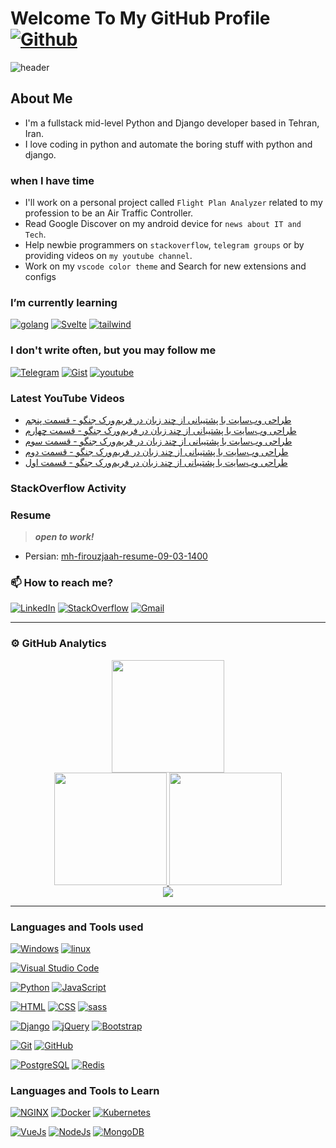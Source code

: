 # Welcome To My GitHub Profile [![Github](https://img.shields.io/github/followers/mh-firouzjaah?label=Follow%20me&style=social)](https://github.com/mh-firouzjaah)

![header](https://capsule-render.vercel.app/api?type=waving&color=gradient&height=250&section=header&text=Mahdi%20Firouzjaah&animation=fadeIn&fontSize=90&fontAlignY=40&desc=Creative%20Developer%20|%20Competitive%20Programmer%20|%20Talented%20Learner&descSize=22&descAlignY=70)

## About Me

- I'm a fullstack mid-level Python and Django developer based in Tehran, Iran.
- I love coding in python and automate the boring stuff with python and django.

### when I have time

- I'll work on a personal project called `Flight Plan Analyzer` related to
  my profession to be an Air Traffic Controller.
- Read Google Discover on my android device for `news about IT and Tech`.
- Help newbie programmers on `stackoverflow`, `telegram groups` or by providing videos on `my youtube channel`.
- Work on my `vscode color theme` and Search for new extensions and configs

### I’m currently learning

[![golang](https://img.shields.io/badge/-Go-333?style=flat&logo=go)](#I’m-currently-learning)
[![Svelte](https://img.shields.io/badge/-SvelteJs-333?style=flat&logo=Svelte)](#I’m-currently-learning)
[![tailwind](https://img.shields.io/badge/-Tailwind%20CSS-333?style=flat&logo=tailwind-css)](#I’m-currently-learning)

### I don't write often, but you may follow me

[![Telegram](https://img.shields.io/badge/-Telegram-333?style=flat&logo=telegram)](https://t.me/programming_tricks)
[![Gist](https://img.shields.io/badge/-Gist-333?style=flat&logo=github&logoColor=white)](https://gist.github.com/mh-firouzjaah)
[![youtube](https://img.shields.io/badge/-YouTube-D14836?style=flat&logo=youtube&logoColor=white)](https://www.youtube.com/channel/UCj1NjFqz4gEBjL8DWkUJBQw)

### Latest YouTube Videos

<!-- YOUTUBEVIDEOS:START -->
- [طراحی وب‌سایت با پشتیبانی از چند زبان در فریم‌ورک جنگو - قسمت پنجم](https://www.youtube.com/watch?v=Urvvlbk9q-Q)
- [طراحی وب‌سایت با پشتیبانی از چند زبان در فریم‌ورک جنگو - قسمت چهارم](https://www.youtube.com/watch?v=D_aKB06O2XM)
- [طراحی وب‌سایت با پشتیبانی از چند زبان در فریم‌ورک جنگو - قسمت سوم](https://www.youtube.com/watch?v=eMjI9nhMVvM)
- [طراحی وب‌سایت با پشتیبانی از چند زبان در فریم‌ورک جنگو - قسمت دوم](https://www.youtube.com/watch?v=jgYy8cy71R4)
- [طراحی وب‌سایت با پشتیبانی از چند زبان در فریم‌ورک جنگو - قسمت اول](https://www.youtube.com/watch?v=25HTEggKxUQ)
<!-- YOUTUBEVIDEOS:END -->

### StackOverflow Activity

<!-- STACKOVERFLOW:START -->
<!-- STACKOVERFLOW:END -->

### Resume

> **_open to work!_**

- Persian: [mh-firouzjaah-resume-09-03-1400](./assets/static/mh-firouzjaah-resume-09-03-1400.pdf)

### 📫 How to reach me?

[![LinkedIn](https://img.shields.io/badge/-LinkedIn-blue?style=flat-square&logo=linkedin)](https://linkedin.com/in/mahdi-firouzjaah)
[![StackOverflow](https://img.shields.io/badge/-StackOverflow-FE7A16?style=flat-square&logo=stack-overflow&logoColor=white)](https://stackoverflow.com/users/10651401/mahdi-firouzjah)
[![Gmail](https://img.shields.io/badge/Gmail-D14836?style=flat&logo=gmail&logoColor=white)](mailto:mh.firouzjah@gmail.com)

---

### ⚙️ GitHub Analytics

<div align="center">
  <a href="javascript:void(0)">
    <img src="https://github-readme-streak-stats.herokuapp.com/?user=mh-firouzjaah&theme=onedark&stroke=E5C07BFF" height="180em">
  </a>
</div>

<div align="center">
  <a href="javascript:void(0)">
    <img src="https://github-readme-stats.vercel.app/api?username=mh-firouzjaah&show_icons=true&theme=onedark&include_all_commits=true&count_private=true" height="180em">
  </a>
  <a href="javascript:void(0)">
    <img src="https://github-readme-stats.vercel.app/api/top-langs/?username=mh-firouzjaah&layout=compact&langs_count=8&theme=onedark" height="180em">
  </a>
</div>

<div align="center">
  <a href="javascript:void(0)">
    <img src="https://github-profile-trophy.vercel.app/?username=mh-firouzjaah&theme=onedark&rank=(SSS,SS,S,AAA,AA,A)">
  </a>
</div>

<!--START_SECTION:waka-->
<!--END_SECTION:waka-->

---

### Languages and Tools used

[![Windows](https://img.shields.io/badge/-Windows-333?style=flat&logo=windows&logoColor=0078d7)](#Languages-and-Tools-used)
[![linux](https://img.shields.io/badge/-linux-333?style=flat&logo=linux&logoColor=ghostwhite)](#Languages-and-Tools-used)

[![Visual Studio Code](https://img.shields.io/badge/-VSCode-333?style=flat&logo=visual-studio-code&logoColor=0078d7)](#Languages-and-Tools-used)

[![Python](https://img.shields.io/badge/-Python-333?style=flat&logo=python&logoColor=4584b6)](#Languages-and-Tools-used)
[![JavaScript](https://img.shields.io/badge/-JavaScript-333?style=flat&logo=javascript&logoColor=f7df1e)](#Languages-and-Tools-used)

[![HTML](https://img.shields.io/badge/-HTML-333?style=flat&logo=HTML5)](#Languages-and-Tools-used)
[![CSS](https://img.shields.io/badge/-CSS-333?style=flat&logo=CSS3&logoColor=0078d7)](#Languages-and-Tools-used)
[![sass](https://img.shields.io/badge/-sass-333?style=flat&logo=sass)](#Languages-and-Tools-used)

[![Django](https://img.shields.io/badge/-Django-092e20?style=flat&logo=django)](#Languages-and-Tools-used)
[![jQuery](https://img.shields.io/badge/-jQuery-333?style=flat&logo=jQuery&logoColor=7acef4)](#Languages-and-Tools-used)
[![Bootstrap](https://img.shields.io/badge/-Bootstrap-333?style=flat&logo=bootstrap)](#Languages-and-Tools-used)

[![Git](https://img.shields.io/badge/-Git-333?style=flat&logo=git)](#Languages-and-Tools-used)
[![GitHub](https://img.shields.io/badge/-GitHub-333?style=flat&logo=github&logoColor=white)](#Languages-and-Tools-used)

[![PostgreSQL](https://img.shields.io/badge/-PostgreSQL-333?style=flat&logo=postgresql)](#Languages-and-Tools-used)
[![Redis](https://img.shields.io/badge/-Redis-333?style=flat&logo=Redis)](#Languages-and-Tools-used)

### Languages and Tools to Learn

[![NGINX](https://img.shields.io/badge/-NGINX-333?style=flat&logo=nginx&logoColor=green)](#Languages-and-Tools-to-Learn)
[![Docker](https://img.shields.io/badge/-Docker-333?style=flat&logo=Docker)](#Languages-and-Tools-to-Learn)
[![Kubernetes](https://img.shields.io/badge/-Kubernetes-333?style=flat&logo=Kubernetes)](#Languages-and-Tools-to-Learn)

[![VueJs](https://img.shields.io/badge/-VueJs-333?style=flat&logo=Vue-dot-js)](#Languages-and-Tools-to-Learn)
[![NodeJs](https://img.shields.io/badge/-NodeJs-333?style=flat&logo=Node-dot-js)](#Languages-and-Tools-to-Learn)
[![MongoDB](https://img.shields.io/badge/-MongoDB-333?style=flat&logo=mongodb)](#Languages-and-Tools-to-Learn)
